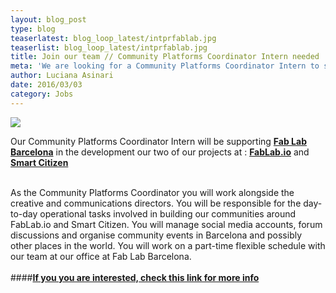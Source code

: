 ```yaml
---
layout: blog_post
type: blog
teaserlatest: blog_loop_latest/intprfablab.jpg
teaserlist: blog_loop_latest/intprfablab.jpg
title: Join our team // Community Platforms Coordinator Intern needed
meta: 'We are looking for a Community Platforms Coordinator Intern to support the development our two compelling projects at Fab Lab Barcelona: FabLab.io and Smartitizen.'
author: Luciana Asinari
date: 2016/03/03
category: Jobs
---
```


<img src="{{site.baseurl}}{{ site.url }}/img/blog/blog_loop_latest/internship-program.jpg">

Our Community Platforms Coordinator Intern will be supporting **[Fab Lab Barcelona](http://fablabbcn.org/)** in the development our two of our projects at : **[FabLab.io](https://www.fablabs.io/)** and **[Smart Citizen](https://smartcitizen.me/)**
<br>
<br>

As the Community Platforms Coordinator you will work alongside the creative and communications directors. You will be responsible for the day-to-day operational tasks involved in building our communities around FabLab.io and Smart Citizen. You will manage social media accounts, forum discussions and organise community events in Barcelona and possibly other places in the world. You will work on a part-time flexible schedule with our team at our office at Fab Lab Barcelona. 
<br>
<br>
####**[If you you are interested, check this link for more info](https://docs.google.com/document/d/1yRnIGIXvyMhIeKUIApGyWI116FJed0bGHrMi7cIzFqc/edit?usp=sharing)**  
<br>
<br>
